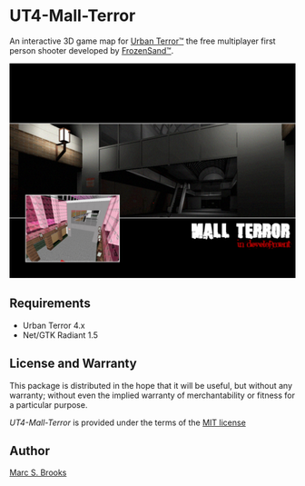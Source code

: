 # UT4-Mall-Terror

An interactive 3D game map for [Urban Terror™](http://urbanterror.info) the free multiplayer first person shooter developed by [FrozenSand™](http://www.frozensand.com).

![Map Preview](https://raw.githubusercontent.com/nuxy/UT4-Mall-Terror/develop/levelshots/ut4_mall_terror.jpg)

## Requirements

- Urban Terror 4.x
- Net/GTK Radiant 1.5

## License and Warranty

This package is distributed in the hope that it will be useful, but without any warranty; without even the implied warranty of merchantability or fitness for a particular purpose.

_UT4-Mall-Terror_ is provided under the terms of the [MIT license](http://www.opensource.org/licenses/mit-license.php)

## Author

[Marc S. Brooks](https://github.com/nuxy)
